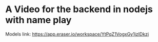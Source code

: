 # A  Video for the backend in nodejs with name play

Models link: https://app.eraser.io/workspace/YtPqZ1VogxGy1jzIDkzj